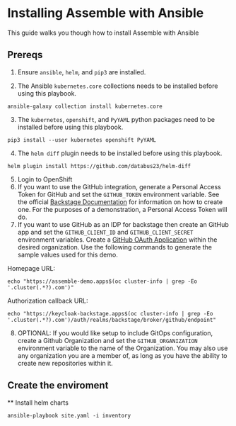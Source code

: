 # Installing Assemble with Ansible
This guide walks you though how to install Assemble with Ansible

## Prereqs
1. Ensure `ansible`, `helm`, and `pip3` are installed.

2. The Ansible `kubernetes.core` collections needs to be installed before using this playbook.
 ```
 ansible-galaxy collection install kubernetes.core
```

3. The `kubernetes`, `openshift`, and `PyYAML` python packages need to be installed before using this playbook.
 ```
 pip3 install --user kubernetes openshift PyYAML
 ```

4. The `helm diff` plugin needs to be installed before using this playbook.
 ```
helm plugin install https://github.com/databus23/helm-diff
 ```
5. Login to OpenShift
6. If you want to use the GitHub integration, generate a Personal Access Token for GitHub and set the `GITHUB_TOKEN` environment variable.
   See the official [Backstage Documentation](https://backstage.io/docs/getting-started/configuration#setting-up-a-github-integration) for information on how to create one.  For the purposes of a demonstration, a Personal Access Token will do.
7. If you want to use GitHub as an IDP for backstage then create an GitHub app and set the `GITHUB_CLIENT_ID` and `GITHUB_CLIENT_SECRET` environment variables.
  Create a [GitHub OAuth Application](https://docs.github.com/en/developers/apps/building-oauth-apps/creating-an-oauth-app) within the desired organization.  Use the following commands to generate the sample values used for this demo.

  Homepage URL:

  ```
  echo "https://assemble-demo.apps$(oc cluster-info | grep -Eo '.cluster(.*?).com')"
  ```

  Authorization callback URL:

  ```
  echo "https://keycloak-backstage.apps$(oc cluster-info | grep -Eo '.cluster(.*?).com')/auth/realms/backstage/broker/github/endpoint"
  ```
8. OPTIONAL: If you would like setup to include GitOps configuration, create a Github Organization and set the `GITHUB_ORGANIZATION` environment variable to the name of the Organization.  You may also use any organization you are a member of, as long as you have the ability to create new repositories within it.

## Create the enviroment

** Install helm charts
```
ansible-playbook site.yaml -i inventory
```
